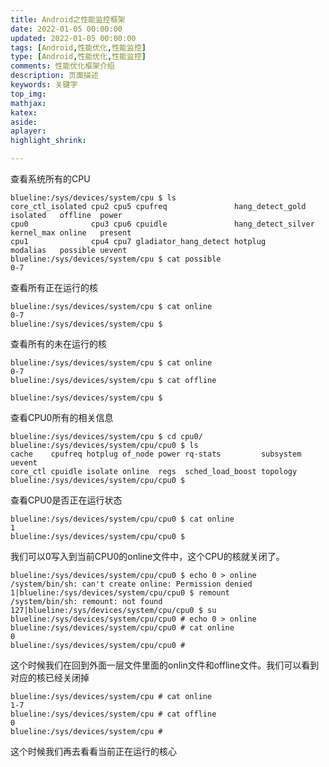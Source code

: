 ```yaml
---
title: Android之性能监控框架
date: 2022-01-05 00:00:00
updated: 2022-01-05 00:00:00
tags: [Android,性能优化,性能监控]
type: [Android,性能优化,性能监控]
comments: 性能优化框架介绍
description: 页面描述
keywords: 关键字
top_img:
mathjax:
katex:
aside:
aplayer:
highlight_shrink:

---
```






查看系统所有的CPU

```shell
blueline:/sys/devices/system/cpu $ ls
core_ctl_isolated cpu2 cpu5 cpufreq               hang_detect_gold   isolated   offline  power
cpu0              cpu3 cpu6 cpuidle               hang_detect_silver kernel_max online   present
cpu1              cpu4 cpu7 gladiator_hang_detect hotplug            modalias   possible uevent
blueline:/sys/devices/system/cpu $ cat possible
0-7
```





查看所有正在运行的核

```shell
blueline:/sys/devices/system/cpu $ cat online
0-7
blueline:/sys/devices/system/cpu $
```



查看所有的未在运行的核

```shell
blueline:/sys/devices/system/cpu $ cat online
0-7
blueline:/sys/devices/system/cpu $ cat offline

blueline:/sys/devices/system/cpu $
```



查看CPU0所有的相关信息

```shell
blueline:/sys/devices/system/cpu $ cd cpu0/
blueline:/sys/devices/system/cpu/cpu0 $ ls
cache    cpufreq hotplug of_node power rq-stats         subsystem uevent
core_ctl cpuidle isolate online  regs  sched_load_boost topology
blueline:/sys/devices/system/cpu/cpu0 $
```

查看CPU0是否正在运行状态

```
blueline:/sys/devices/system/cpu/cpu0 $ cat online
1
blueline:/sys/devices/system/cpu/cpu0 $
```

我们可以0写入到当前CPU0的online文件中，这个CPU的核就关闭了。

```shell
blueline:/sys/devices/system/cpu/cpu0 $ echo 0 > online
/system/bin/sh: can't create online: Permission denied
1|blueline:/sys/devices/system/cpu/cpu0 $ remount
/system/bin/sh: remount: not found
127|blueline:/sys/devices/system/cpu/cpu0 $ su
blueline:/sys/devices/system/cpu/cpu0 # echo 0 > online
blueline:/sys/devices/system/cpu/cpu0 # cat online
0
blueline:/sys/devices/system/cpu/cpu0 #
```

这个时候我们在回到外面一层文件里面的onlin文件和offline文件。我们可以看到对应的核已经关闭掉

```
blueline:/sys/devices/system/cpu # cat online
1-7
blueline:/sys/devices/system/cpu # cat offline
0
blueline:/sys/devices/system/cpu #
```

这个时候我们再去看看当前正在运行的核心


